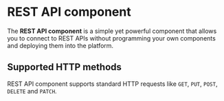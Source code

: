 # REST API component

The **REST API component** is a simple yet powerful component that allows you to connect to REST APIs without programming your own components and deploying them into the platform.

## Supported HTTP methods

REST API component supports standard HTTP requests like `GET`, `PUT`, `POST`, `DELETE` and `PATCH`.
